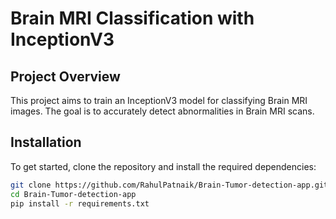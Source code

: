 # Brain MRI Classification with InceptionV3

## Project Overview

This project aims to train an InceptionV3 model for classifying Brain MRI images. The goal is to accurately detect abnormalities in Brain MRI scans.

## Installation

To get started, clone the repository and install the required dependencies:

```bash
git clone https://github.com/RahulPatnaik/Brain-Tumor-detection-app.git
cd Brain-Tumor-detection-app
pip install -r requirements.txt

